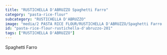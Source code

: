 ```yaml
---
title: "RUSTICHELLA D'ABRUZZO Spaghetti Farro"
category: "pasta-rice-flour"
subcategory: "RUSTICHELLA D'ABRUZZO"
image: "media/2 PASTA RICE FLOUR/RUSTICHELLA D'ABRUZZO/Spaghetti Farro.png"
id: "pasta-rice-flour-rustichella-d'abruzzo-201"
tags: ["RUSTICHELLA D'ABRUZZO"]
---
```


Spaghetti Farro
